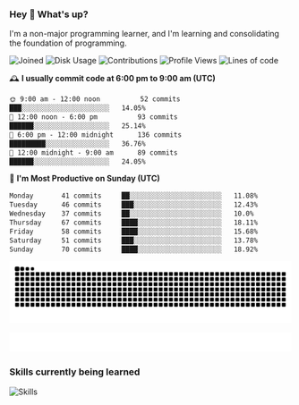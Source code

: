 ### Hey :wave: What's up?

I'm a non-major programming learner, and I'm learning and consolidating the foundation of programming.

<!--START_SECTION:waka-->
![Joined](http://img.shields.io/badge/Joined-7%20years%20ago-6D67E4?style=flat&labelColor=453C67)
![Disk Usage](http://img.shields.io/badge/Github%27s%20Storage-598.4%20MB-FD841F?style=flat&labelColor=E14D2A)
![Contributions](http://img.shields.io/badge/Contributions%20in%202023-163-7DCE13?style=flat&labelColor=2B7A0B)
![Profile Views](http://img.shields.io/badge/Profile%20Views-1-3AB4F2?style=flat&labelColor=0078AA)
![Lines of code](https://img.shields.io/badge/Lines%20of%20code-2%20Million%20Lines%20of%20code-FF8B8B?style=flat&labelColor=EB4747)

🕰️ **I usually commit code at 6:00 pm to 9:00 am (UTC)** 

```text
🌞 9:00 am - 12:00 noon          52 commits     ███░░░░░░░░░░░░░░░░░░░░░░   14.05% 
🌆 12:00 noon - 6:00 pm          93 commits     ██████░░░░░░░░░░░░░░░░░░░   25.14% 
🌃 6:00 pm - 12:00 midnight      136 commits    █████████░░░░░░░░░░░░░░░░   36.76% 
🌙 12:00 midnight - 9:00 am      89 commits     ██████░░░░░░░░░░░░░░░░░░░   24.05%
```
📅 **I'm Most Productive on Sunday (UTC)** 

```text
Monday       41 commits     ██░░░░░░░░░░░░░░░░░░░░░░░   11.08% 
Tuesday      46 commits     ███░░░░░░░░░░░░░░░░░░░░░░   12.43% 
Wednesday    37 commits     ██░░░░░░░░░░░░░░░░░░░░░░░   10.0% 
Thursday     67 commits     ████░░░░░░░░░░░░░░░░░░░░░   18.11% 
Friday       58 commits     ████░░░░░░░░░░░░░░░░░░░░░   15.68% 
Saturday     51 commits     ███░░░░░░░░░░░░░░░░░░░░░░   13.78% 
Sunday       70 commits     ████░░░░░░░░░░░░░░░░░░░░░   18.92%
```

<!--END_SECTION:waka-->

![Snake animation](https://raw.githubusercontent.com/dirname/dirname/output/snake.svg)

![metrics](github-metrics.svg)

### Skills currently being learned

![Skills](https://skillicons.dev/icons?i=linux,rust,go,solidity,typescript,bash,git,postgres,mysql,redis,mongo,docker,kubernetes,grafana,prometheus)
